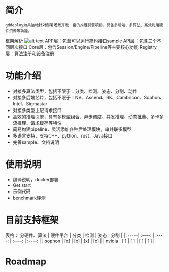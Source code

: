 # 简介
    gddeploy为共达地针对部署场景开发一套的推理引擎项目，具备多后端、多算法、高效利用硬件资源等功能。

框架解析
![alt text](docs/project/%E6%B5%81%E7%A8%8B%E5%9B%BE.jpg)
APP层：包含可以运行简约接口sample 
API层：包含三个不同层次接口 
Core层：包含Session/Engine/Pipeline等主要核心功能 
Registry层：算法注册和设备注册 

# 功能介绍

- 对接多算法类型，包括不限于：分类、检测、姿态、分割、动作
- 对接多后端芯片，包括不限于：NV、Ascend、RK、Cambricon、Sophon、Intel、Sigmastar
- 对接多类型上层请求接口
- 高效的推理引擎，具有多模型组合、异步调度、并发推理、动态批量、多卡多流推理、请求缓存等特性
- 简易构建pipeline，灵活添加各种后处理模块，串并联多模型
- 多语言支持，支持C++、python、rust、Java接口
- 完善sample、文档说明


# 使用说明
- 编译说明，docker部署
- Get start
- 示例代码
- benchmark评测


# 目前支持框架
表格：
分硬件、算法
| 硬件平台 | 分类 | 检测 | 姿态 | 分割 |
| :-----| :----: | :----: | :----: | :----: |
| sophon | [x] | [x] | [x] | [x] |
| nvidia | [ ] | [ ] | [ ] | [ ] |


# Roadmap
